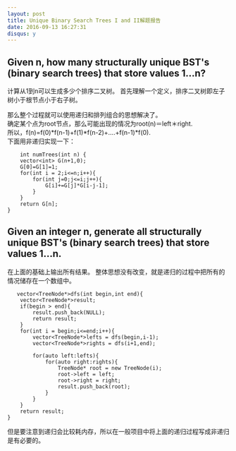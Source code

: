 ```yaml
---
layout: post
title: Unique Binary Search Trees I and II解题报告
date: 2016-09-13 16:27:31
disqus: y
---
```


## Given n, how many structurally unique BST's (binary search trees) that store values 1...n?

计算从1到n可以生成多少个排序二叉树。
首先理解一个定义，排序二叉树即左子树小于根节点小于右子树。   

那么整个过程就可以使用递归和排列组合的思想解决了。  
确定某个点为root节点，那么可能出现的情况为root(n)＝left＊right.    
所以，f(n)=f(0)*f(n-1)+f(1)*f(n-2)+....+f(n-1)*f(0).    
下面用非递归实现一下：  

        int numTrees(int n) {
        vector<int> G(n+1,0);
        G[0]=G[1]=1;
        for(int i = 2;i<=n;i++){
            for(int j=0;j<=i;j++){
                G[i]+=G[j]*G[i-j-1];
            }
        }
        return G[n];
    }


## Given an integer n, generate all structurally unique BST's (binary search trees) that store values 1...n.
在上面的基础上输出所有结果。
整体思想没有改变，就是递归的过程中把所有的情况储存在一个数组中。

       vector<TreeNode*>dfs(int begin,int end){
        vector<TreeNode*>result; 
        if(begin > end){
            result.push_back(NULL);
            return result;
        }
        for(int i = begin;i<=end;i++){
            vector<TreeNode*>lefts = dfs(begin,i-1);
            vector<TreeNode*>rights = dfs(i+1,end);
            
            for(auto left:lefts){
                for(auto right:rights){
                    TreeNode* root = new TreeNode(i);
                    root->left = left;
                    root->right = right;
                    result.push_back(root);
                }
            }
        }
        return result;
    }
    
但是要注意到递归会比较耗内存，所以在一般项目中将上面的递归过程写成非递归是有必要的。    
